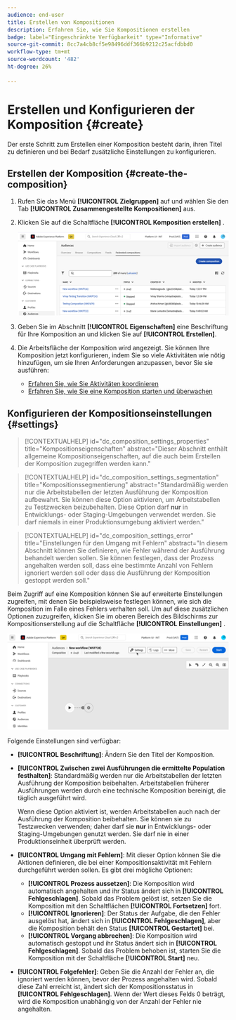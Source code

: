 ```yaml
---
audience: end-user
title: Erstellen von Kompositionen
description: Erfahren Sie, wie Sie Kompositionen erstellen
badge: label="Eingeschränkte Verfügbarkeit" type="Informative"
source-git-commit: 8cc7a4cb8cf5e98496ddf366b9212c25acfdbbd0
workflow-type: tm+mt
source-wordcount: '482'
ht-degree: 26%

---
```



# Erstellen und Konfigurieren der Komposition {#create}

Der erste Schritt zum Erstellen einer Komposition besteht darin, ihren Titel zu definieren und bei Bedarf zusätzliche Einstellungen zu konfigurieren.

## Erstellen der Komposition {#create-the-composition}

1. Rufen Sie das Menü **[!UICONTROL Zielgruppen]** auf und wählen Sie den Tab **[!UICONTROL Zusammengestellte Kompositionen]** aus.

1. Klicken Sie auf die Schaltfläche **[!UICONTROL Komposition erstellen]** .

   ![](assets/composition-create.png)

1. Geben Sie im Abschnitt **[!UICONTROL Eigenschaften]** eine Beschriftung für Ihre Komposition an und klicken Sie auf **[!UICONTROL Erstellen]**.

1. Die Arbeitsfläche der Komposition wird angezeigt. Sie können Ihre Komposition jetzt konfigurieren, indem Sie so viele Aktivitäten wie nötig hinzufügen, um sie Ihren Anforderungen anzupassen, bevor Sie sie ausführen:

   * [Erfahren Sie, wie Sie Aktivitäten koordinieren](#action-activities)
   * [Erfahren Sie, wie Sie eine Komposition starten und überwachen](#save)

## Konfigurieren der Kompositionseinstellungen {#settings}

>[!CONTEXTUALHELP]
>id="dc_composition_settings_properties"
>title="Kompositionseigenschaften"
>abstract="Dieser Abschnitt enthält allgemeine Kompositionseigenschaften, auf die auch beim Erstellen der Komposition zugegriffen werden kann."

>[!CONTEXTUALHELP]
>id="dc_composition_settings_segmentation"
>title="Kompositionssegmentierung"
>abstract="Standardmäßig werden nur die Arbeitstabellen der letzten Ausführung der Komposition aufbewahrt. Sie können diese Option aktivieren, um Arbeitstabellen zu Testzwecken beizubehalten. Diese Option darf **nur** in Entwicklungs- oder Staging-Umgebungen verwendet werden. Sie darf niemals in einer Produktionsumgebung aktiviert werden."

>[!CONTEXTUALHELP]
>id="dc_composition_settings_error"
>title="Einstellungen für den Umgang mit Fehlern"
>abstract="In diesem Abschnitt können Sie definieren, wie Fehler während der Ausführung behandelt werden sollen. Sie können festlegen, dass der Prozess angehalten werden soll, dass eine bestimmte Anzahl von Fehlern ignoriert werden soll oder dass die Ausführung der Komposition gestoppt werden soll."

Beim Zugriff auf eine Komposition können Sie auf erweiterte Einstellungen zugreifen, mit denen Sie beispielsweise festlegen können, wie sich die Komposition im Falle eines Fehlers verhalten soll. Um auf diese zusätzlichen Optionen zuzugreifen, klicken Sie im oberen Bereich des Bildschirms zur Kompositionserstellung auf die Schaltfläche **[!UICONTROL Einstellungen]** .

![](assets/composition-create-settings.png)

Folgende Einstellungen sind verfügbar:

* **[!UICONTROL Beschriftung]**: Ändern Sie den Titel der Komposition.

* **[!UICONTROL Zwischen zwei Ausführungen die ermittelte Population festhalten]**: Standardmäßig werden nur die Arbeitstabellen der letzten Ausführung der Komposition beibehalten. Arbeitstabellen früherer Ausführungen werden durch eine technische Komposition bereinigt, die täglich ausgeführt wird.

  Wenn diese Option aktiviert ist, werden Arbeitstabellen auch nach der Ausführung der Komposition beibehalten. Sie können sie zu Testzwecken verwenden; daher darf sie **nur** in Entwicklungs- oder Staging-Umgebungen genutzt werden. Sie darf nie in einer Produktionseinheit überprüft werden.

* **[!UICONTROL Umgang mit Fehlern]**: Mit dieser Option können Sie die Aktionen definieren, die bei einer Kompositionsaktivität mit Fehlern durchgeführt werden sollen. Es gibt drei mögliche Optionen:

   * **[!UICONTROL Prozess aussetzen]**: Die Komposition wird automatisch angehalten und ihr Status ändert sich in **[!UICONTROL Fehlgeschlagen]**. Sobald das Problem gelöst ist, setzen Sie die Komposition mit den Schaltflächen **[!UICONTROL Fortsetzen]** fort.
   * **[!UICONTROL Ignorieren]**: Der Status der Aufgabe, die den Fehler ausgelöst hat, ändert sich in **[!UICONTROL Fehlgeschlagen]**, aber die Komposition behält den Status **[!UICONTROL Gestartet]** bei.
   * **[!UICONTROL Vorgang abbrechen]**: Die Komposition wird automatisch gestoppt und ihr Status ändert sich in **[!UICONTROL Fehlgeschlagen]**. Sobald das Problem behoben ist, starten Sie die Komposition mit der Schaltfläche **[!UICONTROL Start]** neu.

* **[!UICONTROL Folgefehler]**: Geben Sie die Anzahl der Fehler an, die ignoriert werden können, bevor der Prozess angehalten wird. Sobald diese Zahl erreicht ist, ändert sich der Kompositionsstatus in **[!UICONTROL Fehlgeschlagen]**. Wenn der Wert dieses Felds 0 beträgt, wird die Komposition unabhängig von der Anzahl der Fehler nie angehalten.
